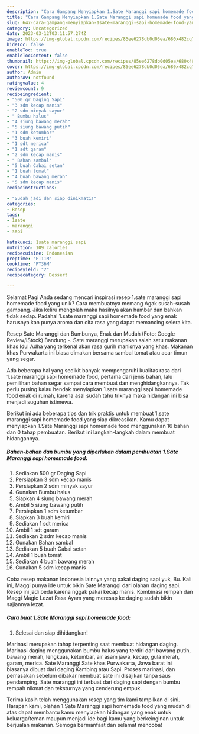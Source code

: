 ```yaml
---
description: "Cara Gampang Menyiapkan 1.Sate Maranggi sapi homemade food yang Lezat, Sempurna"
title: "Cara Gampang Menyiapkan 1.Sate Maranggi sapi homemade food yang Lezat, Sempurna"
slug: 647-cara-gampang-menyiapkan-1sate-maranggi-sapi-homemade-food-yang-lezat-sempurna
category: Uncategorized
date: 2023-03-12T03:11:57.274Z
image: https://img-global.cpcdn.com/recipes/85ee6278db0d05ea/680x482cq70/1sate-maranggi-sapi-homemade-food-foto-resep-utama.jpg
hideToc: false
enableToc: true
enableTocContent: false
thumbnail: https://img-global.cpcdn.com/recipes/85ee6278db0d05ea/680x482cq70/1sate-maranggi-sapi-homemade-food-foto-resep-utama.jpg
cover: https://img-global.cpcdn.com/recipes/85ee6278db0d05ea/680x482cq70/1sate-maranggi-sapi-homemade-food-foto-resep-utama.jpg
author: Admin
authorAv: notfound
ratingvalue: 4
reviewcount: 9
recipeingredient:
- "500 gr Daging Sapi"
- "3 sdm kecap manis"
- "2 sdm minyak sayur"
- " Bumbu halus"
- "4 siung bawang merah"
- "5 siung bawang putih"
- "1 sdm ketumbar"
- "3 buah kemiri"
- "1 sdt merica"
- "1 sdt garam"
- "2 sdm kecap manis"
- " Bahan sambal"
- "5 buah Cabai setan"
- "1 buah tomat"
- "4 buah bawang merah"
- "5 sdm kecap manis"
recipeinstructions:

- "Sudah jadi dan siap dinikmati!"
categories:
- Resep
tags:
- 1sate
- maranggi
- sapi

katakunci: 1sate maranggi sapi 
nutrition: 109 calories
recipecuisine: Indonesian
preptime: "PT11M"
cooktime: "PT36M"
recipeyield: "2"
recipecategory: Dessert

---
```



Selamat Pagi Anda sedang mencari inspirasi resep 1.sate maranggi sapi homemade food yang unik? Cara membuatnya memang Agak susah-susah gampang. Jika keliru mengolah maka hasilnya akan hambar dan bahkan tidak sedap. Padahal 1.sate maranggi sapi homemade food yang enak harusnya kan punya aroma dan cita rasa yang dapat memancing selera kita.


Resep Sate Maranggi dan Bumbunya, Enak dan Mudah (Foto: Google Review/iStock) Bandung -. Sate maranggi merupakan salah satu makanan khas Idul Adha yang terkenal akan rasa gurih manisnya yang khas. Makanan khas Purwakarta ini biasa dimakan bersama sambal tomat atau acar timun yang segar.

Ada beberapa hal yang sedikit banyak mempengaruhi kualitas rasa dari 1.sate maranggi sapi homemade food, pertama dari jenis bahan, lalu pemilihan bahan segar sampai cara membuat dan menghidangkannya. Tak perlu pusing kalau hendak menyiapkan 1.sate maranggi sapi homemade food enak di rumah, karena asal sudah tahu triknya maka hidangan ini bisa menjadi suguhan istimewa.


Berikut ini ada beberapa tips dan trik praktis untuk membuat 1.sate maranggi sapi homemade food yang siap dikreasikan. Kamu dapat menyiapkan 1.Sate Maranggi sapi homemade food menggunakan 16 bahan dan 0 tahap pembuatan. Berikut ini langkah-langkah dalam membuat hidangannya.

<!--inarticleads1-->

##### Bahan-bahan dan bumbu yang diperlukan dalam pembuatan 1.Sate Maranggi sapi homemade food:

1. Sediakan 500 gr Daging Sapi
1. Persiapkan 3 sdm kecap manis
1. Persiapkan 2 sdm minyak sayur
1. Gunakan  Bumbu halus
1. Siapkan 4 siung bawang merah
1. Ambil 5 siung bawang putih
1. Persiapkan 1 sdm ketumbar
1. Siapkan 3 buah kemiri
1. Sediakan 1 sdt merica
1. Ambil 1 sdt garam
1. Sediakan 2 sdm kecap manis
1. Gunakan  Bahan sambal
1. Sediakan 5 buah Cabai setan
1. Ambil 1 buah tomat
1. Sediakan 4 buah bawang merah
1. Gunakan 5 sdm kecap manis


Coba resep makanan Indonesia lainnya yang pakai daging sapi yuk, Bu. Kali ini, Maggi punya ide untuk bikin Sate Maranggi dari olahan daging sapi. Resep ini jadi beda karena nggak pakai kecap manis. Kombinasi rempah dan Maggi Magic Lezat Rasa Ayam yang meresap ke daging sudah bikin sajiannya lezat. 

<!--inarticleads2-->

##### Cara buat 1.Sate Maranggi sapi homemade food:


1. Selesai dan siap dihidangkan!

Marinasi merupakan tahap terpenting saat membuat hidangan daging. Marinasi daging menggunakan bumbu halus yang terdiri dari bawang putih, bawang merah, lengkuas, ketumbar, air asam jawa, kecap, gula merah, garam, merica. Sate Maranggi Sate khas Purwakarta, Jawa barat ini biasanya dibuat dari daging Kambing atau Sapi. Proses marinasi, dan pemasakan sebelum dibakar membuat sate ini disajikan tanpa saus pendamping. Sate maranggi ini terbuat dari daging sapi dengan bumbu rempah nikmat dan teksturnya yang cenderung empuk. 

Terima kasih telah menggunakan resep yang tim kami tampilkan di sini. Harapan kami, olahan 1.Sate Maranggi sapi homemade food yang mudah di atas dapat membantu kamu menyiapkan hidangan yang enak untuk keluarga/teman maupun menjadi ide bagi kamu yang berkeinginan untuk berjualan makanan. Semoga bermanfaat dan selamat mencoba!
